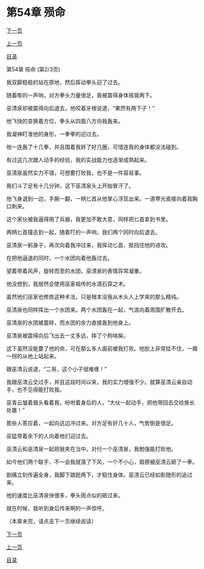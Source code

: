 <h1>第54章   殒命</h1>
            <div><p><a href="./161_%E7%AC%AC54%E7%AB%A0_%E6%AE%92%E5%91%BD.md">下一页</a></p><p><a href="./159_%E7%AC%AC54%E7%AB%A0_%E6%AE%92%E5%91%BD.md">上一页</a></p><p><a href="../">目录</a></p></div>
            <div><p>第54章   殒命 (第2/3页)</p><p>我双脚稳稳的站在原地，然后挥动拳头迎了过去。</p><p>随着嘭的一声响，对方拳头力量很足，我被震得身体摇晃两下。</p><p>巫清泉却被震得向后退去，他咬着牙根说道，“果然有两下子！”</p><p>他飞快的变换着方位，拳头从四面八方向我轰来。</p><p>我凝神盯准他的身形，一拳拳的迎过去。</p><p>他一连轰了十几拳，并且围着我转了好几圈，可惜连我的身体都没法碰到。</p><p>有过这几次跟人动手的经验，我的实战能力也逐渐成熟起来。</p><p>巫清泉虽然实力不错，可想要打败我，也不是一件容易事。</p><p>我们斗了足有十几分钟，这下巫清泉头上开始冒汗了。</p><p>他飞身退到一边，手腕一翻，一柄匕首从他掌心浮现出来。一道寒光直接向着我胸口刺来。</p><p>这个家伙被我逼得用了兵器，我更加不敢大意，同样把匕首拿到书里。</p><p>两柄匕首撞击到一起，随着叮的一声响，我们两个同时向后退去。</p><p>巫清泉一躬身子，再次向着我冲过来，我挥动匕首，抵挡住他的进攻。</p><p>在把他逼退的同时，一个水团向着他轰过去。</p><p>望着带着风声，旋转而至的水团，巫清泉的表情异常凝重。</p><p>他没想到，我居然会使用巫家祖传的水滴石穿之术。</p><p>虽然他们巫家也修炼这种术法，只是根本没我从木头人上学来的那么精纯。</p><p>巫清泉也同样挥出一个水团来。两个水团轰在一起，气浪向着周围扩散开去。</p><p>巫清泉的水团被震碎，而水团的余力直接轰到他身上。</p><p>巫清泉被震得向后飞出去一丈多远，摔了个狗啃屎。</p><p>这下虽然没能要了他的命，可在那么多人面前被我打败。他脸上非常挂不住，一瘸一拐的从地上站起来。</p><p>跟巫清云说道，“二哥，这个小子很难缠！”</p><p>我跟巫清云交过手，并且这段时间以来，我的实力增强不少。就算巫清云亲自动手，也不见得能打败我。</p><p>巫青云皱着眉头看着我，吩咐着身后的人，“大伙一起动手，把他带回去交给族长处置！”</p><p>那些人答应着，一起向这边冲过来。对方足有好几十人，气势倒是很足。</p><p>巫猛带着余下的人向着他们迎过去。</p><p>巫清云和巫清泉一起把我夹在当中。对付一个巫清泉，我勉强能打败他。</p><p>如今他们两个联手，不一会我就落了下风，一个不小心，肩膀被巫清云砸了一拳。</p><p>剧痛立刻传遍全身，我脚下踉跄两下，才稳住身体。巫清云已经如影随形的追过来。</p><p>他的速度比巫清泉快很多，拳头雨点似的砸过来。</p><p>就在时候，我听到身后传来啊的一声惊呼。</p><p>（本章未完，请点击下一页继续阅读）</p></div>
            <div><p><a href="./161_%E7%AC%AC54%E7%AB%A0_%E6%AE%92%E5%91%BD.md">下一页</a></p><p><a href="./159_%E7%AC%AC54%E7%AB%A0_%E6%AE%92%E5%91%BD.md">上一页</a></p><p><a href="../">目录</a></p></div>